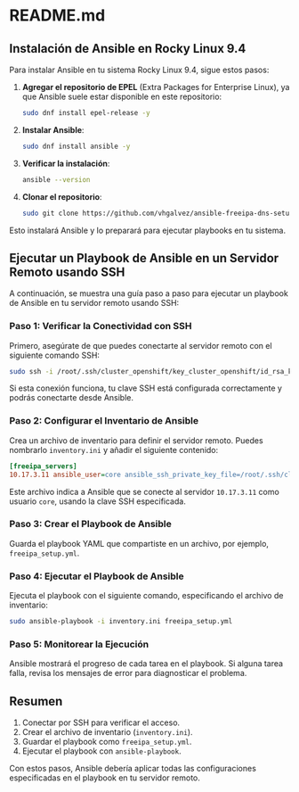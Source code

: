 # README.md

## Instalación de Ansible en Rocky Linux 9.4

Para instalar Ansible en tu sistema Rocky Linux 9.4, sigue estos pasos:

1. **Agregar el repositorio de EPEL** (Extra Packages for Enterprise Linux), ya que Ansible suele estar disponible en este repositorio:

    ```bash
    sudo dnf install epel-release -y
    ```

2. **Instalar Ansible**:

    ```bash
    sudo dnf install ansible -y
    ```

3. **Verificar la instalación**:

    ```bash
    ansible --version
    ```

4. **Clonar el repositorio**:

    ```bash
    sudo git clone https://github.com/vhgalvez/ansible-freeipa-dns-setup-rockylinux.git
    ```

Esto instalará Ansible y lo preparará para ejecutar playbooks en tu sistema.

## Ejecutar un Playbook de Ansible en un Servidor Remoto usando SSH

A continuación, se muestra una guía paso a paso para ejecutar un playbook de Ansible en tu servidor remoto usando SSH:

### Paso 1: Verificar la Conectividad con SSH

Primero, asegúrate de que puedes conectarte al servidor remoto con el siguiente comando SSH:

```bash
sudo ssh -i /root/.ssh/cluster_openshift/key_cluster_openshift/id_rsa_key_cluster_openshift core@10.17.3.11 -p 22
```

Si esta conexión funciona, tu clave SSH está configurada correctamente y podrás conectarte desde Ansible.

### Paso 2: Configurar el Inventario de Ansible

Crea un archivo de inventario para definir el servidor remoto. Puedes nombrarlo `inventory.ini` y añadir el siguiente contenido:

```ini
[freeipa_servers]
10.17.3.11 ansible_user=core ansible_ssh_private_key_file=/root/.ssh/cluster_openshift/key_cluster_openshift/id_rsa_key_cluster_openshift ansible_port=22
```

Este archivo indica a Ansible que se conecte al servidor `10.17.3.11` como usuario `core`, usando la clave SSH especificada.

### Paso 3: Crear el Playbook de Ansible

Guarda el playbook YAML que compartiste en un archivo, por ejemplo, `freeipa_setup.yml`.

### Paso 4: Ejecutar el Playbook de Ansible

Ejecuta el playbook con el siguiente comando, especificando el archivo de inventario:

```bash
sudo ansible-playbook -i inventory.ini freeipa_setup.yml
```

### Paso 5: Monitorear la Ejecución

Ansible mostrará el progreso de cada tarea en el playbook. Si alguna tarea falla, revisa los mensajes de error para diagnosticar el problema.

## Resumen

1. Conectar por SSH para verificar el acceso.
2. Crear el archivo de inventario (`inventory.ini`).
3. Guardar el playbook como `freeipa_setup.yml`.
4. Ejecutar el playbook con `ansible-playbook`.

Con estos pasos, Ansible debería aplicar todas las configuraciones especificadas en el playbook en tu servidor remoto.
